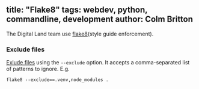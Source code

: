title: "Flake8"
tags: webdev, python, commandline, development
author: Colm Britton
--------------------

The Digital Land team use [flake8](https://flake8.pycqa.org/en/latest/)(style guide enforcement).

### Exclude files

[Exlude files](https://flake8.pycqa.org/en/latest/user/options.html?highlight=exclude#cmdoption-flake8-exclude) using the `--exclude` option. It accepts a comma-separated list of patterns to ignore. E.g.

    flake8 --exclude==.venv,node_modules .
